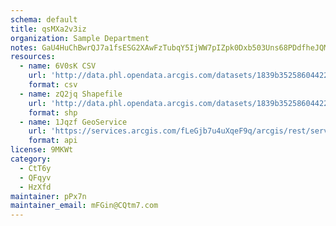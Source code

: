 ```yaml
---
schema: default
title: qsMXa2v3iz 
organization: Sample Department 
notes: GaU4HuChBwrQJ7a1fsESG2XAwFzTubqY5IjWW7pIZpk0Dxb503Uns68PDdfheJQM mVSdzBjOZ2iclOqcnoEyCXNxvTVgKKYeoLk 
resources:
  - name: 6V0sK CSV
    url: 'http://data.phl.opendata.arcgis.com/datasets/1839b35258604422b0b520cbb668df0d_0.csv'
    format: csv
  - name: zQ2jq Shapefile
    url: 'http://data.phl.opendata.arcgis.com/datasets/1839b35258604422b0b520cbb668df0d_0.zip'
    format: shp
  - name: 1Jqzf GeoService
    url: 'https://services.arcgis.com/fLeGjb7u4uXqeF9q/arcgis/rest/services/Air_Monitoring_Stations/FeatureServer/0/query'
    format: api
license: 9MKWt 
category:
  - CtT6y 
  - QFqyv 
  - HzXfd 
maintainer: pPx7n  
maintainer_email: mFGin@CQtm7.com
---
```


